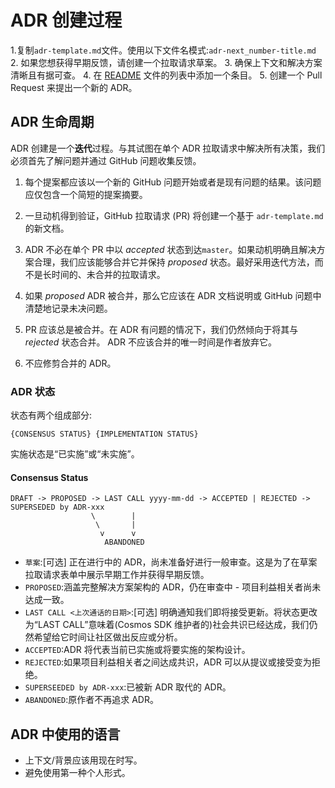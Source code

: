 # ADR 创建过程

1.复制`adr-template.md`文件。使用以下文件名模式:`adr-next_number-title.md`
2. 如果您想获得早期反馈，请创建一个拉取请求草案。
3. 确保上下文和解决方案清晰且有据可查。
4. 在 [README](./README.md) 文件的列表中添加一个条目。
5. 创建一个 Pull Request 来提出一个新的 ADR。

## ADR 生命周期

ADR 创建是一个**迭代**过程。与其试图在单个 ADR 拉取请求中解决所有决策，我们必须首先了解问题并通过 GitHub 问题收集反馈。

1. 每个提案都应该以一个新的 GitHub 问题开始或者是现有问题的结果。该问题应仅包含一个简短的提案摘要。

2. 一旦动机得到验证，GitHub 拉取请求 (PR) 将创建一个基于 `adr-template.md` 的新文档。

3. ADR 不必在单个 PR 中以 _accepted_ 状态到达`master`。如果动机明确且解决方案合理，我们应该能够合并它并保持 _proposed_ 状态。最好采用迭代方法，而不是长时间的、未合并的拉取请求。

4. 如果 _proposed_ ADR 被合并，那么它应该在 ADR 文档说明或 GitHub 问题中清楚地记录未决问题。

5. PR 应该总是被合并。在 ADR 有问题的情况下，我们仍然倾向于将其与 _rejected_ 状态合并。 ADR 不应该合并的唯一时间是作者放弃它。

6. 不应修剪合并的 ADR。

### ADR 状态

状态有两个组成部分: 

```
{CONSENSUS STATUS} {IMPLEMENTATION STATUS}
```

实施状态是“已实施”或“未实施”。 

#### Consensus Status

```
DRAFT -> PROPOSED -> LAST CALL yyyy-mm-dd -> ACCEPTED | REJECTED -> SUPERSEDED by ADR-xxx
                  \        |
                   \       |
                    v      v
                     ABANDONED
```

+ `草案`:[可选] 正在进行中的 ADR，尚未准备好进行一般审查。这是为了在草案拉取请求表单中展示早期工作并获得早期反馈。
+ `PROPOSED`:涵盖完整解决方案架构的 ADR，仍在审查中 - 项目利益相关者尚未达成一致。
+ `LAST CALL <上次通话的日期>`:[可选] 明确通知我们即将接受更新。将状态更改为“LAST CALL”意味着(Cosmos SDK 维护者的)社会共识已经达成，我们仍然希望给它时间让社区做出反应或分析。
+ `ACCEPTED`:ADR 将代表当前已实施或将要实施的架构设计。
+ `REJECTED`:如果项目利益相关者之间达成共识，ADR 可以从提议或接受变为拒绝。
+ `SUPERSEEDED by ADR-xxx`:已被新 ADR 取代的 ADR。
+ `ABANDONED`:原作者不再追求 ADR。

## ADR 中使用的语言

+ 上下文/背景应该用现在时写。
+ 避免使用第一种个人形式。 